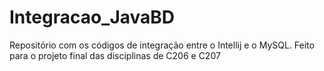 # Integracao_JavaBD
Repositório com os códigos de integração entre o Intellij e o MySQL. Feito para o projeto final das disciplinas de C206 e C207
